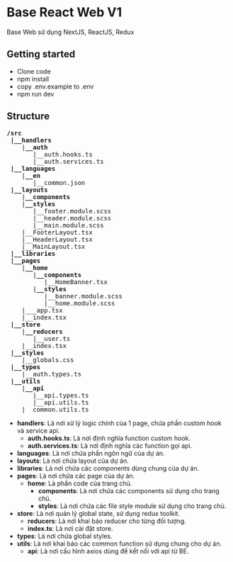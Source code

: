 # Base React Web V1

Base Web sử dụng NextJS, ReactJS, Redux

## Getting started
-   Clone code
-   npm install
-   copy .env.example to .env
-   npm run dev

## Structure

<pre>
<b>/src</b>
&emsp;<b>|__handlers</b>
&emsp;&emsp;&emsp;&emsp;|<b>__auth</b>
&emsp;&emsp;&emsp;&emsp;&emsp;&emsp;&emsp;|__auth.hooks.ts
&emsp;&emsp;&emsp;&emsp;&emsp;&emsp;&emsp;|__auth.services.ts
&emsp;<b>|__languages</b>
&emsp;&emsp;&emsp;&emsp;|<b>__en</b>
&emsp;&emsp;&emsp;&emsp;&emsp;&emsp;&emsp;|__common.json
&emsp;<b>|__layouts</b>
&emsp;&emsp;&emsp;&emsp;|<b>__components</b>
&emsp;&emsp;&emsp;&emsp;|<b>__styles</b>
&emsp;&emsp;&emsp;&emsp;&emsp;&emsp;&emsp;|__footer.module.scss
&emsp;&emsp;&emsp;&emsp;&emsp;&emsp;&emsp;|__header.module.scss
&emsp;&emsp;&emsp;&emsp;&emsp;&emsp;&emsp;|__main.module.scss
&emsp;&emsp;&emsp;&emsp;|__FooterLayout.tsx
&emsp;&emsp;&emsp;&emsp;|__HeaderLayout.tsx
&emsp;&emsp;&emsp;&emsp;|__MainLayout.tsx
&emsp;<b>|__libraries</b>
&emsp;<b>|__pages</b>
&emsp;&emsp;&emsp;&emsp;|<b>__home</b>
&emsp;&emsp;&emsp;&emsp;&emsp;&emsp;&emsp;|<b>__components</b>
&emsp;&emsp;&emsp;&emsp;&emsp;&emsp;&emsp;&emsp;&emsp;&emsp;|__HomeBanner.tsx
&emsp;&emsp;&emsp;&emsp;&emsp;&emsp;&emsp;|<b>__styles</b>
&emsp;&emsp;&emsp;&emsp;&emsp;&emsp;&emsp;&emsp;&emsp;&emsp;|__banner.module.scss
&emsp;&emsp;&emsp;&emsp;&emsp;&emsp;&emsp;&emsp;&emsp;&emsp;|__home.module.scss
&emsp;&emsp;&emsp;&emsp;|___app.tsx
&emsp;&emsp;&emsp;&emsp;|__index.tsx
&emsp;<b>|__store</b>
&emsp;&emsp;&emsp;&emsp;|<b>__reducers</b>
&emsp;&emsp;&emsp;&emsp;&emsp;&emsp;&emsp;|__user.ts
&emsp;&emsp;&emsp;&emsp;|__index.tsx
&emsp;<b>|__styles</b>
&emsp;&emsp;&emsp;&emsp;|__globals.css
&emsp;<b>|__types</b>
&emsp;&emsp;&emsp;&emsp;|__auth.types.ts
&emsp;<b>|__utils</b>
&emsp;&emsp;&emsp;&emsp;|<b>__api</b>
&emsp;&emsp;&emsp;&emsp;&emsp;&emsp;&emsp;|__api.types.ts
&emsp;&emsp;&emsp;&emsp;&emsp;&emsp;&emsp;|__api.utils.ts
&emsp;&emsp;&emsp;&emsp;|__common.utils.ts
</pre>

- **handlers**: Là nơi xử lý logic chính của 1 page, chứa phần custom hook và service api.
    - **auth.hooks.ts**: Là nơi định nghĩa function custom hook.
    - **auth.services.ts**: Là nơi định nghĩa các function gọi api.
- **languages**: Là nơi chứa phần ngôn ngữ của dự án.
- **layouts**: Là nơi chứa layout của dự án.
- **libraries**: Là nơi chứa các components dùng chung của dự án.
- **pages**: Là nơi chứa các page của dự án.
    - **home**: Là phần code của trang chủ.
        - **components**: Là nơi chứa các components sử dụng cho trang chủ.
        - **styles**: Là nơi chứa các file style module sử dụng cho trang chủ.
- **store**: Là nơi quản lý global state, sử dụng redux toolkit.
    - **reducers**: Là nơi khai báo reducer cho từng đối tượng.
    - **index.ts**: Là nơi cài đặt store.
- **types**: Là nơi chứa global styles.
- **utils**: Là nơi khai báo các common function sử dụng chung cho dự án.
    - **api**: Là nơi cấu hình axios dùng để kết nối với api từ BE.